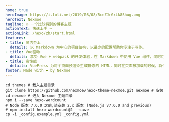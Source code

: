 ```yaml
---
home: true
heroImage: https://i.loli.net/2019/08/08/5ceZJrGxLk8Shug.png
heroText: Nexmoe
tagline: 🔥 一个比较特别的博客主题
actionText: 快速上手 →
actionLink: /hexo/zh/start.html
features:
- title: 简洁至上
  details: 以 Markdown 为中心的项目结构，以最少的配置帮助你专注于写作。
- title: Vue驱动
  details: 享受 Vue + webpack 的开发体验，在 Markdown 中使用 Vue 组件，同时可以使用 Vue 来开发自定义主题。
- title: 高性能
  details: VuePress 为每个页面预渲染生成静态的 HTML，同时在页面被加载的时候，将作为 SPA 运行。
footer: Made with ❤ by Nexmoe
---
```


    cd themes # 载入主题目录
    git clone https://github.com/nexmoe/hexo-theme-nexmoe.git nexmoe # 安装
    cd nexmoe # 进入 Nexmoe 主题目录
    npm i --save hexo-wordcount
    # Node 版本 7.6.0 之前,请安装 2.x 版本 (Node.js v7.6.0 and previous) 
    # npm install hexo-wordcount@2 --save
    cp -i _config.example.yml _config.yml
